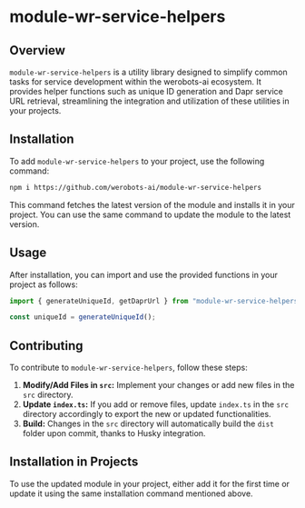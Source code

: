 # module-wr-service-helpers

## Overview

`module-wr-service-helpers` is a utility library designed to simplify common tasks for service development within the werobots-ai ecosystem. It provides helper functions such as unique ID generation and Dapr service URL retrieval, streamlining the integration and utilization of these utilities in your projects.

## Installation

To add `module-wr-service-helpers` to your project, use the following command:

```bash
npm i https://github.com/werobots-ai/module-wr-service-helpers
```

This command fetches the latest version of the module and installs it in your project. You can use the same command to update the module to the latest version.

## Usage

After installation, you can import and use the provided functions in your project as follows:

```typescript
import { generateUniqueId, getDaprUrl } from "module-wr-service-helpers";

const uniqueId = generateUniqueId();
```

## Contributing

To contribute to `module-wr-service-helpers`, follow these steps:

1. **Modify/Add Files in `src`:** Implement your changes or add new files in the `src` directory.
2. **Update `index.ts`:** If you add or remove files, update `index.ts` in the `src` directory accordingly to export the new or updated functionalities.
3. **Build:** Changes in the `src` directory will automatically build the `dist` folder upon commit, thanks to Husky integration.

## Installation in Projects

To use the updated module in your project, either add it for the first time or update it using the same installation command mentioned above.
